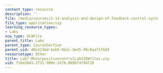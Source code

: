 ```yaml
---
content_type: resource
description: ''
file: /media/courses/2-14-analysis-and-design-of-feedback-control-systems-spring-2014/f1bd36452f31909e2476809bf4f94f28_Lab7-MotorpositioncontrolLabVIEWfiles.zip
file_type: application/zip
learning_resource_types:
- Labs
ocw_type: OCWFile
parent_title: Labs
parent_type: CourseSection
parent_uid: d0e123bd-beb5-6b2c-de45-98c0aaf1f6d9
resourcetype: Other
title: Lab7-MotorpositioncontrolLabVIEWfiles.zip
uid: f1bd3645-2f31-909e-2476-809bf4f94f28
---
```

